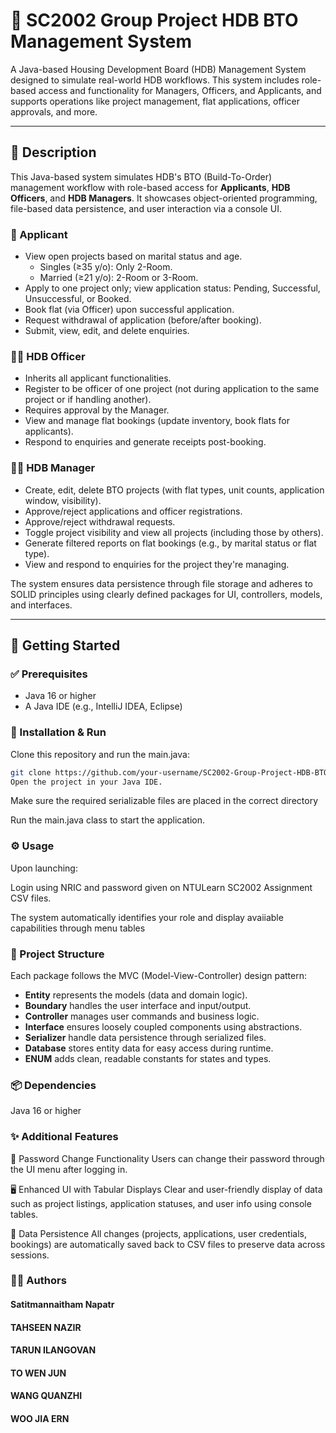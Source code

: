 # 🏢 SC2002 Group Project HDB BTO Management System

A Java-based Housing Development Board (HDB) Management System designed to simulate real-world HDB workflows. This system includes role-based access and functionality for Managers, Officers, and Applicants, and supports operations like project management, flat applications, officer approvals, and more.

---

## 📖 Description

This Java-based system simulates HDB's BTO (Build-To-Order) management workflow with role-based access for **Applicants**, **HDB Officers**, and **HDB Managers**. It showcases object-oriented programming, file-based data persistence, and user interaction via a console UI.

### 👤 Applicant
- View open projects based on marital status and age.
  - Singles (≥35 y/o): Only 2-Room.
  - Married (≥21 y/o): 2-Room or 3-Room.
- Apply to one project only; view application status: Pending, Successful, Unsuccessful, or Booked.
- Book flat (via Officer) upon successful application.
- Request withdrawal of application (before/after booking).
- Submit, view, edit, and delete enquiries.

### 🧑‍💼 HDB Officer
- Inherits all applicant functionalities.
- Register to be officer of one project (not during application to the same project or if handling another).
- Requires approval by the Manager.
- View and manage flat bookings (update inventory, book flats for applicants).
- Respond to enquiries and generate receipts post-booking.

### 🧑‍💼 HDB Manager
- Create, edit, delete BTO projects (with flat types, unit counts, application window, visibility).
- Approve/reject applications and officer registrations.
- Approve/reject withdrawal requests.
- Toggle project visibility and view all projects (including those by others).
- Generate filtered reports on flat bookings (e.g., by marital status or flat type).
- View and respond to enquiries for the project they're managing.

The system ensures data persistence through file storage and adheres to SOLID principles using clearly defined packages for UI, controllers, models, and interfaces.

---

## 🏁 Getting Started

### ✅ Prerequisites

- Java 16 or higher
- A Java IDE (e.g., IntelliJ IDEA, Eclipse)

### 🚀 Installation & Run

Clone this repository and run the main.java:
```bash
git clone https://github.com/your-username/SC2002-Group-Project-HDB-BTO
Open the project in your Java IDE.
```

Make sure the required serializable files are placed in the correct directory

Run the main.java class to start the application.

### ⚙️ Usage
Upon launching:

Login using NRIC and password given on NTULearn SC2002 Assignment CSV files.

The system automatically identifies your role and display avaiiable capabilities through menu tables

### 📂 Project Structure

Each package follows the MVC (Model-View-Controller) design pattern:
- **Entity** represents the models (data and domain logic).
- **Boundary** handles the user interface and input/output.
- **Controller** manages user commands and business logic.
- **Interface** ensures loosely coupled components using abstractions.
- **Serializer** handle data persistence through serialized files.
- **Database** stores entity data for easy access during runtime.
- **ENUM** adds clean, readable constants for states and types.

### 📦 Dependencies
Java 16 or higher


### ✨ Additional Features
🔐 Password Change Functionality
Users can change their password through the UI menu after logging in.

🖥️ Enhanced UI with Tabular Displays
Clear and user-friendly display of data such as project listings, application statuses, and user info using console tables.

💾 Data Persistence
All changes (projects, applications, user credentials, bookings) are automatically saved back to CSV files to preserve data across sessions.

### 👨‍💻 Authors
####  Satitmannaitham Napatr
#### TAHSEEN NAZIR	
#### TARUN ILANGOVAN	
#### TO WEN JUN	
#### WANG QUANZHI	
#### WOO JIA ERN




